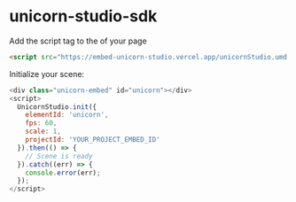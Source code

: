# unicorn-studio-sdk

Add the script tag to the <head> of your page
```html
<script src="https://embed-unicorn-studio.vercel.app/unicornStudio.umd.js"></script>
```

Initialize your scene:
```javascript
<div class="unicorn-embed" id="unicorn"></div>
<script>
  UnicornStudio.init({
    elementId: 'unicorn',
    fps: 60,
    scale: 1,
    projectId: 'YOUR_PROJECT_EMBED_ID'
  }).then(() => {
    // Scene is ready
  }).catch((err) => {
    console.error(err);
  });
</script>
```
